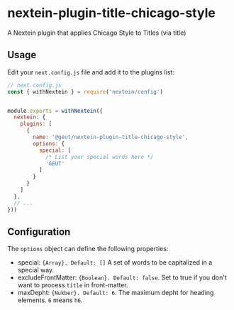 # nextein-plugin-title-chicago-style
A Nextein plugin that applies Chicago Style to Titles (via title)

## Usage

Edit your `next.config.js` file and add it to the plugins list:

```js
// next.config.js
const { withNextein } = require('nextein/config')


module.exports = withNextein({
  nextein: {
    plugins: [
      {
        name: '@geut/nextein-plugin-title-chicago-style',
        options: {
          special: [
            /* List your special words here */
            'GEUT'
          ]
        }
      }
    ]
  },
  // ...
}))

```

## Configuration

The `options` object can define the following properties:

- special: `{Array}. Default: []` A set of words to be capitalized in a special way.
- excludeFrontMatter: `{Boolean}. Default: false`. Set to true if you don't want to process `title` in front-matter.
- maxDepht: `{Nukber}. Default: 6`. The maximum depht for heading elements. `6` means `h6`.

